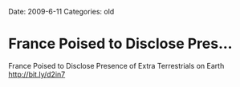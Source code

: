 Date: 2009-6-11
Categories: old

# France Poised to Disclose Pres...

France Poised to Disclose Presence of Extra Terrestrials on Earth <a href="http://bit.ly/d2in7" rel="nofollow">http://bit.ly/d2in7</a>
